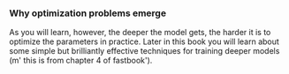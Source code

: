 ### Why optimization problems emerge 

As you will learn, however, the deeper the model gets, the harder it is to optimize the parameters in practice. Later in this book you will learn about some simple but brilliantly effective techniques for training deeper models (m' this is from chapter 4 of fastbook').

